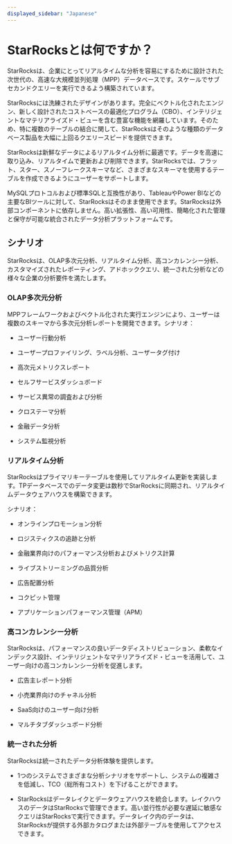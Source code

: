 ```yaml
---
displayed_sidebar: "Japanese"
---
```


# StarRocksとは何ですか？

StarRocksは、企業にとってリアルタイムな分析を容易にするために設計された次世代の、高速な大規模並列処理（MPP）データベースです。スケールでサブセカンドクエリーを実行できるよう構築されています。

StarRocksには洗練されたデザインがあります。完全にベクトル化されたエンジン、新しく設計されたコストベースの最適化プログラム（CBO）、インテリジェントなマテリアライズド・ビューを含む豊富な機能を網羅しています。そのため、特に複数のテーブルの結合に関して、StarRocksはそのような種類のデータベース製品を大幅に上回るクエリースピードを提供できます。

StarRocksは新鮮なデータによるリアルタイム分析に最適です。データを高速に取り込み、リアルタイムで更新および削除できます。StarRocksでは、フラット、スター、スノーフレークスキーマなど、さまざまなスキーマを使用するテーブルを作成できるようにユーザーをサポートします。

MySQLプロトコルおよび標準SQLと互換性があり、TableauやPower BIなどの主要なBIツールに対して、StarRocksはそのまま使用できます。StarRocksは外部コンポーネントに依存しません。高い拡張性、高い可用性、簡略化された管理と保守が可能な統合されたデータ分析プラットフォームです。

## シナリオ

StarRocksは、OLAP多次元分析、リアルタイム分析、高コンカレンシー分析、カスタマイズされたレポーティング、アドホッククエリ、統一された分析などの様々な企業の分析要件を満たします。

### OLAP多次元分析

MPPフレームワークおよびベクトル化された実行エンジンにより、ユーザーは複数のスキーマから多次元分析レポートを開発できます。シナリオ：

- ユーザー行動分析

- ユーザープロファイリング、ラベル分析、ユーザータグ付け

- 高次元メトリクスレポート

- セルフサービスダッシュボード

- サービス異常の調査および分析

- クロステーマ分析

- 金融データ分析

- システム監視分析

### リアルタイム分析

StarRocksはプライマリキーテーブルを使用してリアルタイム更新を実装します。TPデータベースでのデータ変更は数秒でStarRocksに同期され、リアルタイムデータウェアハウスを構築できます。

シナリオ：

- オンラインプロモーション分析

- ロジスティクスの追跡と分析

- 金融業界向けのパフォーマンス分析およびメトリクス計算

- ライブストリーミングの品質分析

- 広告配置分析

- コクピット管理

- アプリケーションパフォーマンス管理（APM）

### 高コンカレンシー分析

StarRocksは、パフォーマンスの良いデータディストリビューション、柔軟なインデックス設計、インテリジェントなマテリアライズド・ビューを活用して、ユーザー向けの高コンカレンシー分析を促進します。

- 広告主レポート分析

- 小売業界向けのチャネル分析

- SaaS向けのユーザー向け分析

- マルチタブダッシュボード分析

### 統一された分析

StarRocksは統一されたデータ分析体験を提供します。

- 1つのシステムでさまざまな分析シナリオをサポートし、システムの複雑さを低減し、TCO（総所有コスト）を下げることができます。

- StarRocksはデータレイクとデータウェアハウスを統合します。レイクハウスのデータはStarRocksで管理できます。高い並行性が必要な遅延に敏感なクエリはStarRocksで実行できます。データレイク内のデータは、StarRocksが提供する外部カタログまたは外部テーブルを使用してアクセスできます。